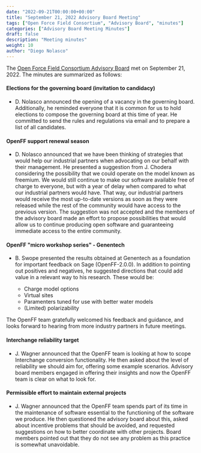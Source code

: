 ```yaml
---
date: "2022-09-21T00:00:00+00:00"
title: "September 21, 2022 Advisory Board Meeting"
tags: ["Open Force Field Consortium", "Advisory Board", "minutes"]
categories: ["Advisory Board Meeting Minutes"]
draft: false
description: "Meeting minutes"
weight: 10
author: "Diego Nolasco"
---
```


The [Open Force Field Consortium Advisory Board](https://openforcefield.org/about/organization/#open-force-field-consortium) met on September 21, 2022.
The minutes are summarized as follows:

#### Elections for the governing board (invitation to candidacy)

* D. Nolasco announced the opening of a vacancy in the governing board. Additionally, he reminded everyone that it is common for us to hold elections to compose the governing board at this time of year. He committed to send the rules and regulations via email and to prepare a list of all candidates.

#### OpenFF support renewal season

* D. Nolasco announced that we have been thinking of strategies that would help our industrial partners when advocating on our behalf with their management. He presented a suggestion from J. Chodera considering the possibility that we could operate on the model known as freemium. We would still continue to make our software available free of charge to everyone, but with a year of delay when compared to what our industrial partners would have. That way, our industrial partners would receive the most up-to-date versions as soon as they were released while the rest of the community would have access to the previous version. The suggestion was not accepted and the members of the advisory board made an effort to propose possibilities that would allow us to continue producing open software and guaranteeing immediate access to the entire community.

#### OpenFF "micro workshop series" - Genentech

* B. Swope presented the results obtained at Genentech as a foundation for important feedback on Sage (OpenFF-2.0.0). In addition to pointing out positives and negatives, he suggested directions that could add value in a relevant way to his research. These would be:

	- Charge model options
	- Virtual sites
	- Paramenters tuned for use with better water models
	- (Limited) polarizability

The OpenFF team gratefully welcomed his feedback and guidance, and looks forward to hearing from more industry partners in future meetings. 

#### Interchange reliability target

* J. Wagner announced that the OpenFF team is looking at how to scope Interchange conversion functionality. He then asked about the level of reliability we should aim for, offering some example scenarios. Advisory board members engaged in offering their insights and now the OpenFF team is clear on what to look for.

#### Permissible effort to maintain external projects

* J. Wagner announced that the OpenFF team spends part of its time in the maintenance of software essential to the functioning of the software we produce. He then questioned the advisory board about this, asked about incentive problems that should be avoided, and requested suggestions on how to better coordinate with other projects. Board members pointed out that they do not see any problem as this practice is somewhat unavoidable.

